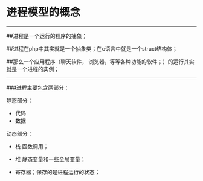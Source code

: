 # 进程模型的概念



---

##进程是一个运行的程序的抽象；

##进程在php中其实就是一个抽象类；在c语言中就是一个struct结构体；

##那么一个应用程序（聊天软件， 浏览器，等等各种功能的软件；）的运行其实就是一个进程的实例；

---



###进程主要包含两部分：

静态部分：

* 代码 
* 数据  

动态部分：

* 栈  函数调用；

* 堆 静态变量和一些全局变量；

* 寄存器；保存的是进程运行的状态；

  